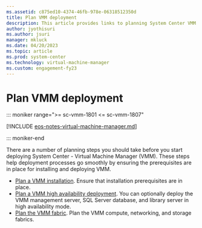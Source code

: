 ```yaml
---
ms.assetid: c875ed10-4374-46fb-978e-06318512350d
title: Plan VMM deployment
description: This article provides links to planning System Center VMM deployment
author: jyothisuri
ms.author: jsuri
manager: mkluck
ms.date: 04/20/2023
ms.topic: article
ms.prod: system-center
ms.technology: virtual-machine-manager
ms.custom: engagement-fy23
---
```


# Plan VMM deployment

::: moniker range=">= sc-vmm-1801 <= sc-vmm-1807"

[!INCLUDE [eos-notes-virtual-machine-manager.md](../includes/eos-notes-virtual-machine-manager.md)]

::: moniker-end

There are a number of planning steps you should take before you start deploying System Center - Virtual Machine Manager (VMM). These steps help deployment processes go smoothly by ensuring the prerequisites are in place for installing and deploying VMM.

-  [Plan a VMM installation](install.md). Ensure that installation prerequisites are in place.
-  [Plan a VMM high availability deployment](~/vmm/plan-ha-install.md). You can optionally deploy the VMM management server, SQL Server database, and library server in high availability mode.
-  [Plan the VMM fabric](~/vmm/overview.md). Plan the VMM compute, networking, and storage fabrics.
